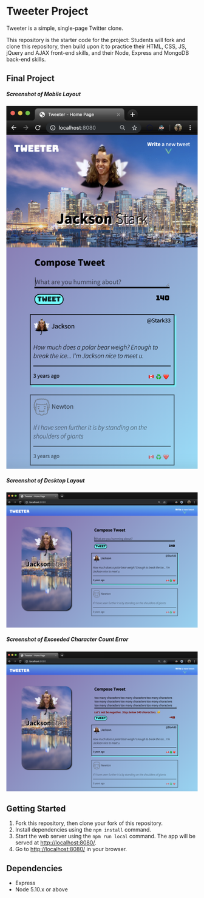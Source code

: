# Tweeter Project

Tweeter is a simple, single-page Twitter clone.

This repository is the starter code for the project: Students will fork and clone this repository, then build upon it to practice their HTML, CSS, JS, jQuery and AJAX front-end skills, and their Node, Express and MongoDB back-end skills.

## Final Project

##### Screenshot of Mobile Layout

!["Screenshot of Mobile Layout"](https://github.com/JacksonStark/tweeter/blob/master/screenshots/mobile-version.jpg?raw=true)

##### Screenshot of Desktop Layout

!["Screenshot of Desktop Layout"](https://github.com/JacksonStark/tweeter/blob/master/screenshots/desktop-version.jpg?raw=true)

##### Screenshot of Exceeded Character Count Error

!["Screenshot of Exceeded Character Count Error"](https://github.com/JacksonStark/tweeter/blob/master/screenshots/character-count-error.jpg?raw=true)


## Getting Started

1. Fork this repository, then clone your fork of this repository.
2. Install dependencies using the `npm install` command.
3. Start the web server using the `npm run local` command. The app will be served at <http://localhost:8080/>.
4. Go to <http://localhost:8080/> in your browser.

## Dependencies

- Express
- Node 5.10.x or above
